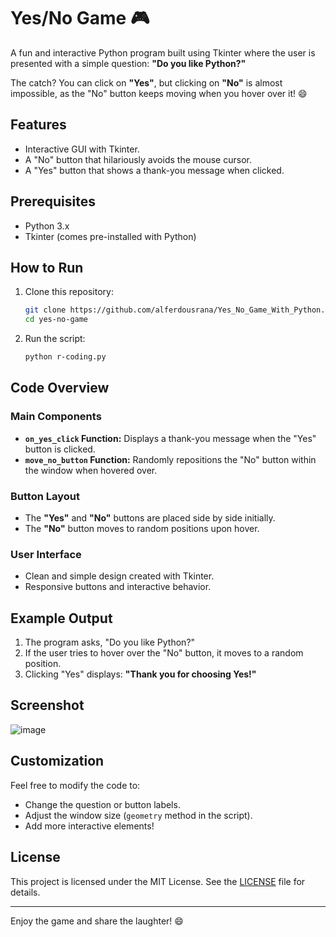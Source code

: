 # Yes/No Game 🎮

A fun and interactive Python program built using Tkinter where the user is presented with a simple question: **"Do you like Python?"** 

The catch? You can click on **"Yes"**, but clicking on **"No"** is almost impossible, as the "No" button keeps moving when you hover over it! 😄

## Features
- Interactive GUI with Tkinter.
- A "No" button that hilariously avoids the mouse cursor.
- A "Yes" button that shows a thank-you message when clicked.


## Prerequisites
- Python 3.x
- Tkinter (comes pre-installed with Python)

## How to Run
1. Clone this repository:
   ```bash
   git clone https://github.com/alferdousrana/Yes_No_Game_With_Python.git
   cd yes-no-game
   ```
2. Run the script:
   ```bash
   python r-coding.py
   ```

## Code Overview
### Main Components
- **`on_yes_click` Function:** Displays a thank-you message when the "Yes" button is clicked.
- **`move_no_button` Function:** Randomly repositions the "No" button within the window when hovered over.

### Button Layout
- The **"Yes"** and **"No"** buttons are placed side by side initially.
- The **"No"** button moves to random positions upon hover.

### User Interface
- Clean and simple design created with Tkinter.
- Responsive buttons and interactive behavior.

## Example Output
1. The program asks, "Do you like Python?" 
2. If the user tries to hover over the "No" button, it moves to a random position.
3. Clicking "Yes" displays: **"Thank you for choosing Yes!"**

## Screenshot
![image](https://github.com/user-attachments/assets/f5552f05-1a66-49ce-8739-059153956643)


## Customization
Feel free to modify the code to:
- Change the question or button labels.
- Adjust the window size (`geometry` method in the script).
- Add more interactive elements!

## License
This project is licensed under the MIT License. See the [LICENSE](LICENSE) file for details.

---

Enjoy the game and share the laughter! 😄
